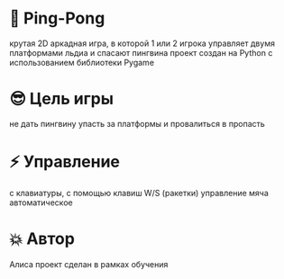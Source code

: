 # 🐧 Ping-Pong
крутая 2D аркадная игра, в которой 1 или 2 игрока управляет двумя платформами льдиа и спасают пингвина
проект создан на Python с использованием библиотеки Pygame

# 😎 Цель игры 
не дать пингвину упасть за платформы и провалиться в пропасть

# ⚡ Управление
с клавиатуры, с помощью клавиш W/S (ракетки) 
управление мяча автоматическое

# 💥 Автор
Алиса
проект сделан в рамках обучения
